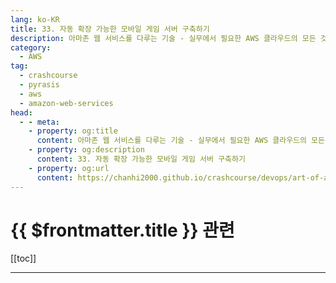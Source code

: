 ```yaml
---
lang: ko-KR
title: 33. 자동 확장 가능한 모바일 게임 서버 구축하기
description: 아마존 웹 서비스를 다루는 기술 - 실무에서 필요한 AWS 클라우드의 모든 것! > 33. 자동 확장 가능한 모바일 게임 서버 구축하기
category:
  - AWS
tag: 
  - crashcourse
  - pyrasis
  - aws 
  - amazon-web-services
head:
  - - meta:
    - property: og:title
      content: 아마존 웹 서비스를 다루는 기술 - 실무에서 필요한 AWS 클라우드의 모든 것! > 33. 자동 확장 가능한 모바일 게임 서버 구축하기
    - property: og:description
      content: 33. 자동 확장 가능한 모바일 게임 서버 구축하기
    - property: og:url
      content: https://chanhi2000.github.io/crashcourse/devops/art-of-aws/33.html
---
```


# {{ $frontmatter.title }} 관련

[[toc]]

---

<TagLinks />